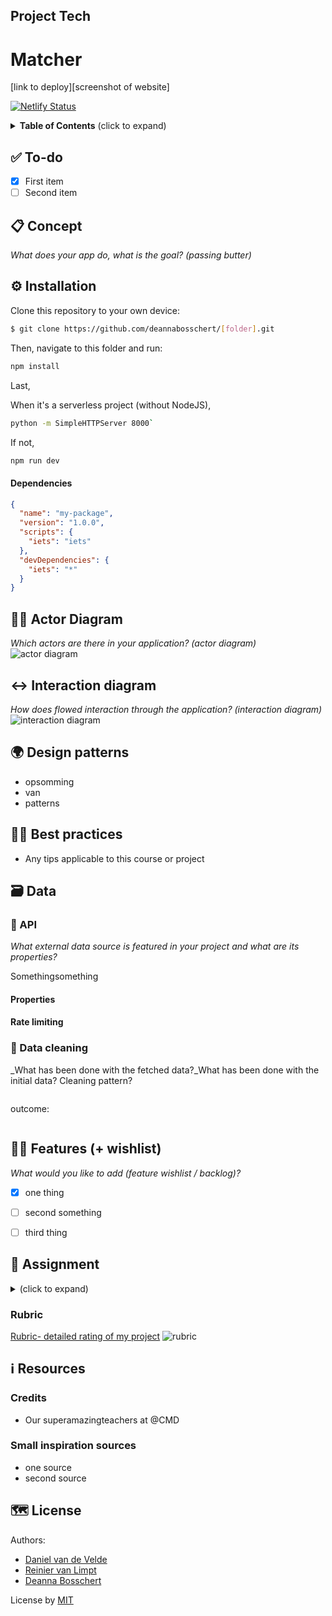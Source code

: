 ## Project Tech

# Matcher

[link to deploy][screenshot of website]

[![Netlify Status](https://api.netlify.com/api/v1/badges/9aec17a8-142c-40c1-a2b2-ad3e73f9f652/deploy-status)](https://app.netlify.com/sites/wafs/deploys)


<details>
  <summary><strong>Table of Contents</strong> (click to expand)</summary>

<!-- toc -->

- [✅ To-do](#--to-do)
- [📋 Concept](#---concept)
- [⚙️ Installation](#---installation)
- [🧑🏼‍ Actor Diagram](#------actor-diagram)
- [↔️ Interaction diagram](#---interaction-diagram)
- [🌍 Design patterns](#---design-patterns)
- [👍🏽 Best practices](#-----best-practices)
- [🗃 Data](#---data)
  * [🐒 Github API](#---github-api)
    + [Endpoint(s)](#endpoint-s-)
    + [Rate limiting](#rate-limiting)
  * [💽 Data cleaning](#---data-cleaning)
- [👯🏿‍ Features (+ wishlist)](#------features----wishlist-)
- [🏫 Assignment](#---assignment)
  * [Learning goals](#learning-goals)
  * [Week 1 - Hello API 🐒](#week-1---hello-api---)
  * [Week 2 - Design and Refactor 🛠](#week-2---design-and-refactor---)
  * [Week 3 - Wrapping up 🎁](#week-3---wrapping-up---)
  * [Rubric](#rubric)
- [ℹ️ Resources](#---resources)
  * [Credits](#credits)
  * [Small inspiration sources](#small-inspiration-sources)
- [🗺️ License](#----license)

<!-- tocstop -->

</details>

## ✅ To-do
- [x] First item
- [ ] Second item

## 📋 Concept
_What does your app do, what is the goal? (passing butter)_ 


## ⚙️ Installation
Clone this repository to your own device:
```bash
$ git clone https://github.com/deannabosschert/[folder].git
```
Then, navigate to this folder and run:


```bash
npm install
```

Last,

When it's a serverless project (without NodeJS),

```bash
python -m SimpleHTTPServer 8000`
```

If not,

```bash
npm run dev
```


#### Dependencies
```json
{
  "name": "my-package",
  "version": "1.0.0",
  "scripts": {
    "iets": "iets"
  },
  "devDependencies": {
    "iets": "*"
  }
}
```


## 🧑🏼‍ Actor Diagram
_Which actors are there in your application? (actor diagram)_
![actor diagram](https://github.com/deannabosschert/template/blob/master/src/img/actordiagram.png)

## ↔️ Interaction diagram
_How does flowed interaction through the application? (interaction diagram)_
![interaction diagram](https://github.com/deannabosschert/template/blob/master/src/img/interactiondiagram.png)

## 🌍 Design patterns

- opsomming
- van
- patterns

## 👍🏽 Best practices

- Any tips applicable to this course or project


## 🗃 Data

### 🐒 API
_What external data source is featured in your project and what are its properties?_ 

Somethingsomething

#### Properties

#### Rate limiting

### 💽 Data cleaning
_What has been done with the fetched data?_What has been done with the initial data? Cleaning pattern?

```js
```

outcome:
```json
```

## 👯🏿‍ Features (+ wishlist)
_What would you like to add (feature wishlist / backlog)?_ 

- [x] one thing
- [ ] second something
- [ ] third thing


## 🏫 Assignment
<details>
  <summary></strong> (click to expand)</summary>
In this course..

### Learning goals

- _You can ..._
- _You can ..._
- _You can ..._

### Week 1 - title 🐒

Goal: xxx
--> hoe heb ik dit gedaan? --> verwijzing naar wiki, of inklappen?

### Week 2 - title 🛠

Goal: xxx

### Week 3 - title 🎁

Goal: xxx

</details>

### Rubric

[Rubric- detailed rating of my project](https://github.com/deannabosschert/course/wiki/Rubric)
![rubric](https://github.com/deannabosschert/course/blob/master/src/img/rubric.png)

## ℹ️ Resources

### Credits
- Our superamazingteachers at @CMD

### Small inspiration sources

- one source
- second source

## 🗺️ License

Authors: 
- [Daniel van de Velde](https://github.com/deannabosschert) 
- [Reinier van Limpt](https://github.com/deannabosschert)
- [Deanna Bosschert](https://github.com/deannabosschert)


License by
[MIT](https://github.com/deannabosschert/project/blob/master/LICENSE)

